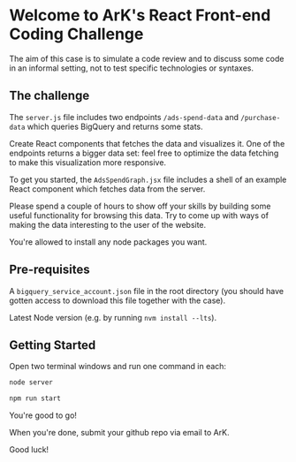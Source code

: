 # Welcome to ArK's React Front-end Coding Challenge

The aim of this case is to simulate a code review and to discuss some code in an informal setting, not to test specific technologies or syntaxes.

## The challenge

The `server.js` file includes two endpoints `/ads-spend-data` and `/purchase-data` which queries BigQuery and returns some stats.

Create React components that fetches the data and visualizes it. One of the endpoints returns a bigger data set: feel free to optimize the data fetching to make this visualization more responsive.

To get you started, the `AdsSpendGraph.jsx` file includes a shell of an example React component which fetches data from the server.

Please spend a couple of hours to show off your skills by building some useful functionality for browsing this data. Try to come up with ways of making the data interesting to the user of the website.

You're allowed to install any node packages you want.

## Pre-requisites

A `bigquery_service_account.json` file in the root directory (you should have gotten access to download this file together with the case).

Latest Node version (e.g. by running `nvm install --lts`).

## Getting Started

Open two terminal windows and run one command in each:

```bash
node server
```

```bash
npm run start
```

You're good to go!

When you're done, submit your github repo via email to ArK.

Good luck!